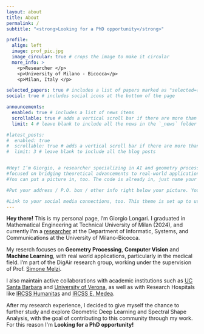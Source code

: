 ```yaml
---
layout: about
title: About
permalink: /
subtitle: "<strong>Looking for a PhD opportunity</strong>"

profile:
  align: left
  image: prof_pic.jpg
  image_circular: true # crops the image to make it circular
  more_info: >
    <p>Researcher </p>
    <p>University of Milano - Bicocca</p>
    <p>Milan, Italy </p>

selected_papers: true # includes a list of papers marked as "selected={true}"
social: true # includes social icons at the bottom of the page

announcements:
  enabled: true # includes a list of news items
  scrollable: true # adds a vertical scroll bar if there are more than 3 news items
  limit: 4 # leave blank to include all the news in the `_news` folder

#latest_posts:
#  enabled: true
#  scrollable: true # adds a vertical scroll bar if there are more than 3 new posts items
#  limit: 3 # leave blank to include all the blog posts


#Hey! I’m Giorgio, a researcher specializing in AI and geometry processing,
#focused on bridging theoretical advancements to real-world applications. [subreddit](http://reddit.com). 
#You can put a picture in, too. The code is already in, just name your picture `prof_pic.jpg` and put it in the `img/` folder.

#Put your address / P.O. box / other info right below your picture. You can also disable any of these elements by editing `profile` property of the YAML header of your `_pages/about.md`. Edit `_bibliography/papers.bib` and Jekyll will render your [publications page](/al-folio/publications/) automatically.

#Link to your social media connections, too. This theme is set up to use [Font Awesome icons](https://fontawesome.com/) and [Academicons](https://jpswalsh.github.io/academicons/), like the ones below. Add your Facebook, Twitter, LinkedIn, Google Scholar, or just disable all of them.
---
```


**Hey there!** This is my personal page, I’m Giorgio Longari. 
I graduated in Mathematical Engineering at Technical University of Milan (2024), and currently I'm a [researcher](https://www.unimib.it/giorgio-longari) at the Department of Informatic, Systems, and Communications at the University of Milano-Bicocca.

My reserch focuses on **Geometry Processing**, **Computer Vision** and **Machine Learning**, with real world applications, particularly in the medical field.
I’m part of the DigAir research group, working under the supervision of Prof. [Simone Melzi](https://sites.google.com/site/melzismn).

I also maintain active collaborations with academic institutions such as [UC Santa Barbara](https://gi.ece.ucsb.edu/) and [University of Verona](https://www.dimi.univr.it/?lang=en), as well as with Research Hospitals like [IRCSS Humanitas](https://www.hunimed.eu/) and [IRCSS E. Medea](https://emedea.it/medea/en/research/topics/cesne-neuroimaging-lab).

After my research experience, I decided to give myself the chance to further study and explore Geometric Deep Learning and Spectral Shape Analysis, with the goal of contributing to this community through my work.
For this reason I'm **Looking for a PhD opportunity!**